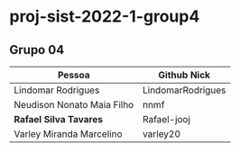 # proj-sist-2022-1-group4

## Grupo 04

| Pessoa | Github Nick |
|----|----|
| Lindomar Rodrigues | LindomarRodrigues  |
| Neudison Nonato Maia Filho  | nnmf  |
| **Rafael Silva Tavares**  | Rafael-jooj  |
| Varley Miranda Marcelino  | varley20  |
